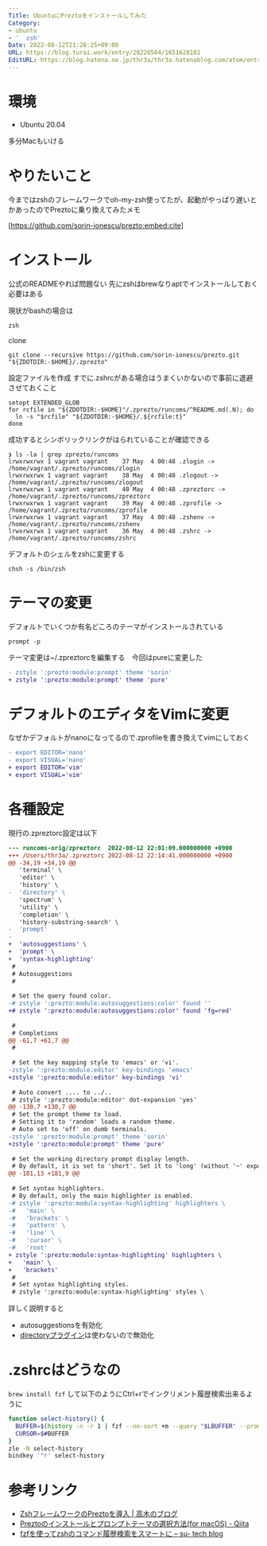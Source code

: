 ```yaml
---
Title: UbuntuにPreztoをインストールしてみた
Category:
- ubuntu
- '  zsh'
Date: 2022-08-12T21:28:25+09:00
URL: https://blog.turai.work/entry/20220504/1651628181
EditURL: https://blog.hatena.ne.jp/thr3a/thr3a.hatenablog.com/atom/entry/13574176438089001125
---
```


# 環境

- Ubuntu 20.04

多分Macもいける

# やりたいこと

今まではzshのフレームワークでoh-my-zsh使ってたが、起動がやっぱり遅いとかあったのでPreztoに乗り換えてみたメモ

[https://github.com/sorin-ionescu/prezto:embed:cite]

# インストール

公式のREADMEやれば問題ない 先にzshはbrewなりaptでインストールしておく必要はある

現状がbashの場合は

```
zsh
```

clone

```
git clone --recursive https://github.com/sorin-ionescu/prezto.git "${ZDOTDIR:-$HOME}/.zprezto"
```

設定ファイルを作成 すでに.zshrcがある場合はうまくいかないので事前に退避させておくこと

```
setopt EXTENDED_GLOB
for rcfile in "${ZDOTDIR:-$HOME}"/.zprezto/runcoms/^README.md(.N); do
  ln -s "$rcfile" "${ZDOTDIR:-$HOME}/.${rcfile:t}"
done
```

成功するとシンボリックリンクがはられていることが確認できる

```
❯ ls -la | grep zprezto/runcoms
lrwxrwxrwx 1 vagrant vagrant    37 May  4 00:48 .zlogin -> /home/vagrant/.zprezto/runcoms/zlogin
lrwxrwxrwx 1 vagrant vagrant    38 May  4 00:48 .zlogout -> /home/vagrant/.zprezto/runcoms/zlogout
lrwxrwxrwx 1 vagrant vagrant    40 May  4 00:48 .zpreztorc -> /home/vagrant/.zprezto/runcoms/zpreztorc
lrwxrwxrwx 1 vagrant vagrant    39 May  4 00:48 .zprofile -> /home/vagrant/.zprezto/runcoms/zprofile
lrwxrwxrwx 1 vagrant vagrant    37 May  4 00:48 .zshenv -> /home/vagrant/.zprezto/runcoms/zshenv
lrwxrwxrwx 1 vagrant vagrant    36 May  4 00:48 .zshrc -> /home/vagrant/.zprezto/runcoms/zshrc
```


デフォルトのシェルをzshに変更する

```
chsh -s /bin/zsh
```

# テーマの変更

デフォルトでいくつか有名どころのテーマがインストールされている

```
prompt -p
```

テーマ変更は~/.zpreztorcを編集する　今回はpureに変更した

```diff
- zstyle ':prezto:module:prompt' theme 'sorin'
+ zstyle ':prezto:module:prompt' theme 'pure'
```

# デフォルトのエディタをVimに変更

なぜかデフォルトがnanoになってるので.zprofileを書き換えてvimにしておく

```diff
- export EDITOR='nano'
- export VISUAL='nano'
+ export EDITOR='vim'
+ export VISUAL='vim'
```

# 各種設定

現行の.zpreztorc設定は以下

```diff
--- runcoms-orig/zpreztorc	2022-08-12 22:01:09.000000000 +0900
+++ /Users/thr3a/.zpreztorc	2022-08-12 22:14:41.000000000 +0900
@@ -34,19 +34,19 @@
   'terminal' \
   'editor' \
   'history' \
-  'directory' \
   'spectrum' \
   'utility' \
   'completion' \
   'history-substring-search' \
-  'prompt'
-
+  'autosuggestions' \
+  'prompt' \
+  'syntax-highlighting'
 #
 # Autosuggestions
 #
 
 # Set the query found color.
-# zstyle ':prezto:module:autosuggestions:color' found ''
+# zstyle ':prezto:module:autosuggestions:color' found 'fg=red'
 
 #
 # Completions
@@ -61,7 +61,7 @@
 #
 
 # Set the key mapping style to 'emacs' or 'vi'.
-zstyle ':prezto:module:editor' key-bindings 'emacs'
+zstyle ':prezto:module:editor' key-bindings 'vi'
 
 # Auto convert .... to ../..
 # zstyle ':prezto:module:editor' dot-expansion 'yes'
@@ -130,7 +130,7 @@
 # Set the prompt theme to load.
 # Setting it to 'random' loads a random theme.
 # Auto set to 'off' on dumb terminals.
-zstyle ':prezto:module:prompt' theme 'sorin'
+zstyle ':prezto:module:prompt' theme 'pure'
 
 # Set the working directory prompt display length.
 # By default, it is set to 'short'. Set it to 'long' (without '~' expansion)
@@ -181,13 +181,9 @@
 
 # Set syntax highlighters.
 # By default, only the main highlighter is enabled.
-# zstyle ':prezto:module:syntax-highlighting' highlighters \
-#   'main' \
-#   'brackets' \
-#   'pattern' \
-#   'line' \
-#   'cursor' \
-#   'root'
+ zstyle ':prezto:module:syntax-highlighting' highlighters \
+   'main' \
+   'brackets'
 #
 # Set syntax highlighting styles.
 # zstyle ':prezto:module:syntax-highlighting' styles \
```

詳しく説明すると

- autosuggestionsを有効化
- [directoryプラグイン](https://github.com/sorin-ionescu/prezto/tree/master/modules/directory)は使わないので無効化

# .zshrcはどうなの

`brew install fzf` して以下のようにCtrl+rでインクリメント履歴検索出来るように

```sh
function select-history() {
  BUFFER=$(history -n -r 1 | fzf --no-sort +m --query "$LBUFFER" --prompt="History > ")
  CURSOR=$#BUFFER
}
zle -N select-history
bindkey '^r' select-history
```


# 参考リンク

- [ZshフレームワークのPreztoを導入 | 高木のブログ](https://takagi.blog/using-the-zsh-framework-prezto/)
- [Preztoのインストールとプロンプトテーマの選択方法(for macOS) - Qiita](https://qiita.com/notakaos/items/89057f2119655ab9f920)
- [fzfを使ってzshのコマンド履歴検索をスマートに – su- tech blog](https://techblog.sgr-ksmt.dev/2016/12/10/smart_fzf_history/)
